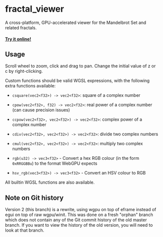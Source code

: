 # fractal_viewer
A cross-platform, GPU-accelerated viewer for the Mandelbrot Set and related fractals.
#### [Try it online!](https://arthomnix.dev/fractal)

## Usage
Scroll wheel to zoom, click and drag to pan. Change the initial value of z or c by right-clicking.

Custom functions should be valid WGSL expressions, with the following extra functions available:
* `csquare(vec2<f32>) -> vec2<f32>`: square of a complex number
* `cpow(vec2<f32>, f32) -> vec2<f32>`: real power of a complex number (can cause precision issues)
* `ccpow(vec2<f32>, vec2<f32>) -> vec2<f32>`: complex power of a complex number
* `cdiv(vec2<f32>, vec2<f32>) -> vec2<f32>`: divide two complex numbers
* `cmul(vec2<f32>, vec2<f32>) -> vec2<f32>`: multiply two complex numbers

* `rgb(u32) -> vec3<f32>` - Convert a hex RGB colour (in the form `0xRRGGBBu`) to the format WebGPU expects
* `hsv_rgb(vec3<f32>) -> vec3<f32>` - Convert an HSV colour to RGB

All builtin WGSL functions are also available.

## Note on Git history
Version 2 (this branch) is a rewrite, using wgpu on top of eframe instead of egui on top of raw
wgpu/winit. This was done on a fresh "orphan" branch which does not contain any of the Git commit
history of the old master branch. If you want to view the history of the old version, you will need
to look at that branch.